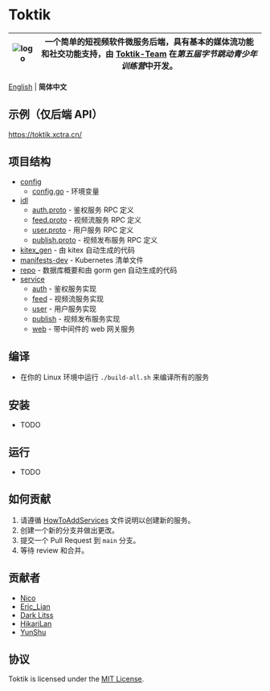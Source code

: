 # Toktik

| ![logo](https://avatars.githubusercontent.com/u/124244470?s=200&v=4) | 一个简单的短视频软件微服务后端，具有基本的媒体流功能和社交功能支持，由 [Toktik-Team](https://github.com/Toktik-Team) 在*第五届字节跳动青少年训练营*中开发。 |
|----------------------------------------------------------------------|--------------------------------------------------------------------------------------------------------|

[English](README.md) | **简体中文**

## 示例（仅后端 API）

https://toktik.xctra.cn/

## 项目结构

- [config](config)
    - [config.go](config/config.go) - 环境变量
- [idl](idl)
    - [auth.proto](idl/auth.proto) - 鉴权服务 RPC 定义
    - [feed.proto](idl/feed.proto) - 视频流服务 RPC 定义
    - [user.proto](idl/user.proto) - 用户服务 RPC 定义
    - [publish.proto](idl/publish.proto) - 视频发布服务 RPC 定义
- [kitex_gen](kitex_gen) - 由 kitex 自动生成的代码
- [manifests-dev](manifests-dev) - Kubernetes 清单文件
- [repo](repo) - 数据库概要和由 gorm gen 自动生成的代码
- [service](service)
    - [auth](service/auth) - 鉴权服务实现
    - [feed](service/feed) - 视频流服务实现
    - [user](service/user) - 用户服务实现
    - [publish](service/publish) - 视频发布服务实现
    - [web](service/web) - 带中间件的 web 网关服务

## 编译

- 在你的 Linux 环境中运行 `./build-all.sh` 来编译所有的服务

## 安装

- TODO

## 运行

- TODO

## 如何贡献

1. 请遵循 [HowToAddServices](docs/HowToAddServices.md) 文件说明以创建新的服务。
2. 创建一个新的分支并做出更改。
3. 提交一个 Pull Request 到 `main` 分支。
4. 等待 review 和合并。

## 贡献者

- [Nico](https://github.com/nicognaW)
- [Eric_Lian](https://github.com/ExerciseBook)
- [Dark Litss](https://github.com/lss233)
- [HikariLan](https://github.com/shaokeyibb)
- [YunShu](https://github.com/Selflocking)

## 协议

Toktik is licensed under the [MIT License](LICENSE).

